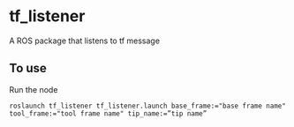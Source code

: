 # tf_listener
A ROS package that listens to tf message
## To use
Run the node

```
roslaunch tf_listener tf_listener.launch base_frame:="base frame name" tool_frame:="tool frame name" tip_name:=”tip name” 
```
